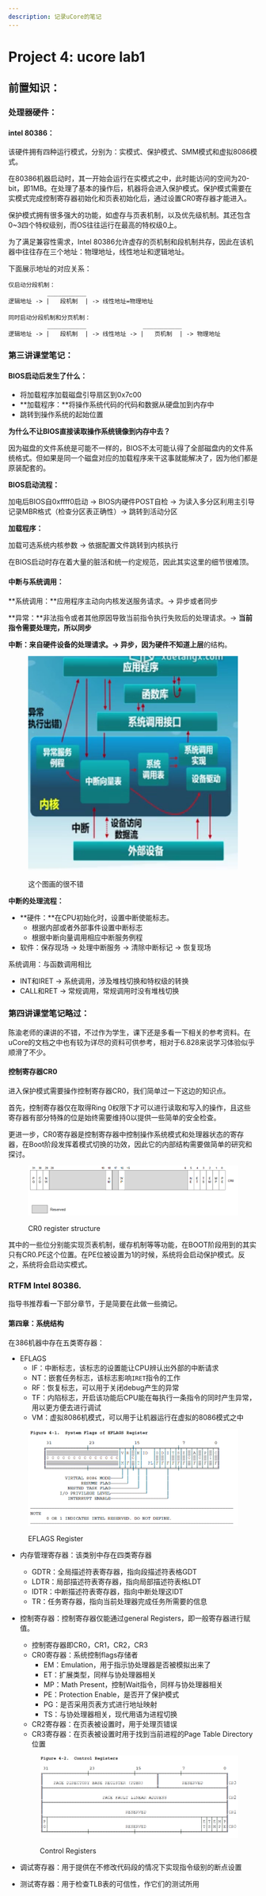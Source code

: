 ```yaml
---
description: 记录uCore的笔记
---
```


# Project 4: ucore lab1

## 前置知识：

### 处理器硬件：

#### intel 80386：

该硬件拥有四种运行模式，分别为：实模式、保护模式、SMM模式和虚拟8086模式。

在80386机器启动时，其一开始会运行在实模式之中，此时能访问的空间为20-bit，即1MB。在处理了基本的操作后，机器将会进入保护模式。保护模式需要在实模式完成控制寄存器初始化和页表初始化后，通过设置CR0寄存器才能进入。

保护模式拥有很多强大的功能，如虚存与页表机制，以及优先级机制。其还包含0\~3四个特权级别，而OS往往运行在最高的特权级0上。

为了满足兼容性需求，Intel 80386允许虚存的页机制和段机制共存，因此在该机器中往往存在三个地址：物理地址，线性地址和逻辑地址。

下面展示地址的对应关系：

```
仅启动分段机制：
           ___________
逻辑地址 -> |   段机制  | -> 线性地址=物理地址

同时启动分段机制和分页机制：
           ___________                ___________
逻辑地址 -> |   段机制  | -> 线性地址 -> |   页机制  | -> 物理地址
```

### 第三讲课堂笔记：

#### BIOS启动后发生了什么：

* 将加载程序加载磁盘引导扇区到0x7c00
* **加载程序：**将操作系统代码的代码和数据从硬盘加到内存中
* 跳转到操作系统的起始位置

**为什么不让BIOS直接读取操作系统镜像到内存中去？**

因为磁盘的文件系统是可能不一样的，BIOS不太可能认得了全部磁盘内的文件系统格式。但如果是同一个磁盘对应的加载程序来干这事就能解决了，因为他们都是原装配套的。

**BIOS启动流程：**

加电后BIOS自0xffff0启动 -> BIOS内硬件POST自检 -> 为读入多分区利用主引导记录MBR格式（检查分区表正确性）-> 跳转到活动分区

**加载程序：**

加载可选系统内核参数 -> 依据配置文件跳转到内核执行

在BIOS启动时存在着大量的脏活和统一约定规范，因此其实这里的细节很难顶。

#### 中断与系统调用：

**系统调用：**应用程序主动向内核发送服务请求。-> 异步或者同步

**异常：**非法指令或者其他原因导致当前指令执行失败后的处理请求。-> **当前指令需要处理完，所以同步**

**中断：**来自硬件设备的处理请求。-> 异步，因为**硬件不知道上层**的结构。

<figure><img src="../.gitbook/assets/Screenshot 2023-03-18 101431.png" alt=""><figcaption><p>这个图画的很不错</p></figcaption></figure>

**中断的处理流程：**

* **硬件：**在CPU初始化时，设置中断使能标志。
  * 根据内部或者外部事件设置中断标志
  * 根据中断向量调用相应中断服务例程
* 软件：保存现场 -> 处理中断服务 -> 清除中断标记 -> 恢复现场

系统调用：与函数调用相比

* INT和IRET -> 系统调用，涉及堆栈切换和特权级的转换
* CALL和RET -> 常规调用，常规调用时没有堆栈切换

### 第四讲课堂笔记略过：

陈渝老师的课讲的不错，不过作为学生，课下还是多看一下相关的参考资料。在uCore的文档之中也有较为详尽的资料可供参考，相对于6.828来说学习体验似乎顺滑了不少。

#### 控制寄存器CR0

进入保护模式需要操作控制寄存器CR0，我们简单过一下这边的知识点。

首先，控制寄存器仅在取得Ring 0权限下才可以进行读取和写入的操作，且这些寄存器有部分特殊的位是始终需要维持0以提供一些简单的安全检查。

更进一步，CR0寄存器是控制寄存器中控制操作系统模式和处理器状态的寄存器，在Boot阶段发挥着模式切换的功效，因此它的内部结构需要做简单的研究和探讨。

<figure><img src="../.gitbook/assets/Screenshot 2023-03-18 153735.png" alt=""><figcaption><p>CR0 register structure</p></figcaption></figure>

其中的一些位分别能实现页表机制，缓存机制等等功能，在BOOT阶段用到的其实只有CR0.PE这个位置。在PE位被设置为1的时候，系统将会启动保护模式。反之，系统将会启动实模式。

### RTFM Intel 80386.

指导书推荐看一下部分章节，于是简要在此做一些摘记。

#### 第四章：系统结构

在386机器中存在五类寄存器：

* EFLAGS
  * IF：中断标志，该标志的设置能让CPU辨认出外部的中断请求
  * NT：嵌套任务标志，该标志影响`IRET`指令的工作
  * RF：恢复标志，可以用于关闭debug产生的异常
  * TF：内陷标志，开启该功能后CPU能在每执行一条指令的同时产生异常，用以更方便去进行调试
  * VM：虚拟8086机模式，可以用于让机器运行在虚拟的8086模式之中

<figure><img src="../.gitbook/assets/Screenshot 2023-03-18 190805.png" alt=""><figcaption><p>EFLAGS Register</p></figcaption></figure>

* 内存管理寄存器：该类别中存在四类寄存器
  * GDTR：全局描述符表寄存器，指向段描述符表格GDT
  * LDTR：局部描述符表寄存器，指向局部描述符表格LDT
  * IDTR：中断描述符表寄存器，指向中断处理这IDT
  * TR：任务寄存器，指向当前处理器完成任务所需要的信息
*   控制寄存器：控制寄存器仅能通过general Registers，即一般寄存器进行赋值。

    * 控制寄存器即CR0，CR1，CR2，CR3
    * CR0寄存器：系统控制flags存储者
      * EM：Emulation，用于指示协处理器是否被模拟出来了
      * ET：扩展类型，同样与协处理器相关
      * MP：Math Present，控制Wait指令，同样与协处理器相关
      * PE：Protection Enable，是否开了保护模式
      * PG：是否采用页表方式进行地址映射
      * TS：与协处理器相关，现代用语为进程切换
    * CR2寄存器：在页表被设置时，用于处理页错误
    * CR3寄存器：在页表被设置时用于找到当前进程的Page Table Directory位置

    <figure><img src="../.gitbook/assets/Screenshot 2023-03-18 193006.png" alt=""><figcaption><p>Control Registers</p></figcaption></figure>


* 调试寄存器：用于提供在不修改代码段的情况下实现指令级别的断点设置
* 测试寄存器：用于检查TLB表的可信性，作它们的测试所用




